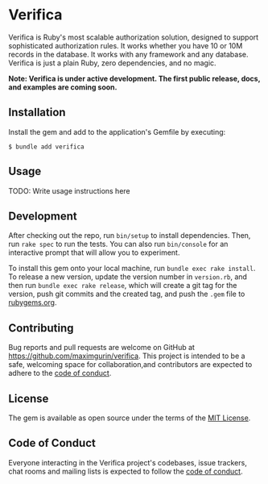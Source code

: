 # Verifica

Verifica is Ruby's most scalable authorization solution, designed to support sophisticated authorization rules.
It works whether you have 10 or 10M records in the database. It works with any framework and any database.
Verifica is just a plain Ruby, zero dependencies, and no magic.

**Note: Verifica is under active development. The first public release, docs, and examples are coming soon.**

## Installation

Install the gem and add to the application's Gemfile by executing:

    $ bundle add verifica

## Usage

TODO: Write usage instructions here

## Development

After checking out the repo, run `bin/setup` to install dependencies. Then, run `rake spec` to run the tests.
You can also run `bin/console` for an interactive prompt that will allow you to experiment.

To install this gem onto your local machine, run `bundle exec rake install`.
To release a new version, update the version number in `version.rb`, and then run `bundle exec rake release`,
which will create a git tag for the version, push git commits and the created tag,
and push the `.gem` file to [rubygems.org](https://rubygems.org).

## Contributing

Bug reports and pull requests are welcome on GitHub at https://github.com/maximgurin/verifica.
This project is intended to be a safe, welcoming space for collaboration,and contributors are expected
to adhere to the [code of conduct](https://github.com/[USERNAME]/verifica/blob/master/CODE_OF_CONDUCT.md).

## License

The gem is available as open source under the terms of the [MIT License](https://opensource.org/licenses/MIT).

## Code of Conduct

Everyone interacting in the Verifica project's codebases, issue trackers, chat rooms and mailing lists is
expected to follow the [code of conduct](https://github.com/[USERNAME]/verifica/blob/master/CODE_OF_CONDUCT.md).
